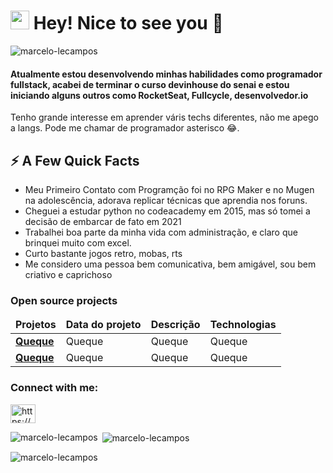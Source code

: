 <h1><img src="https://emojis.slackmojis.com/emojis/images/1531849430/4246/blob-sunglasses.gif?1531849430" width="30"/> Hey! Nice to see you 👋</h1>
<p align="left"> <img src="https://komarev.com/ghpvc/?username=marcelo-lecampos&label=Profile%20views&color=0e75b6&style=flat" alt="marcelo-lecampos" /> </p>
<h4>Atualmente estou desenvolvendo minhas habilidades como programador fullstack, acabei de terminar o curso devinhouse do senai e estou iniciando alguns outros como RocketSeat, Fullcycle, desenvolvedor.io </h4>
<p> Tenho grande interesse em aprender váris techs diferentes, não me apego a langs. Pode me chamar de programador asterisco 😂.</p>

<h2>⚡️ A Few Quick Facts</h2>
<ul>
<li>Meu Primeiro Contato com Programção foi no RPG Maker e no Mugen na adolescência, adorava replicar técnicas que aprendia nos foruns.</li>
<li>Cheguei a estudar python no codeacademy em 2015, mas só tomei a decisão de embarcar de fato em 2021</li>
<li>Trabalhei boa parte da minha vida com administração, e claro que brinquei muito com excel.</li>
<li>Curto bastante jogos retro, mobas, rts</li>
<li>Me considero uma pessoa bem comunicativa, bem amigável, sou bem criativo e caprichoso</li>

 
</ul>



<h3>Open source projects</h3>
<table>
  <thead align="center">
    <tr border: none;>
      <td><b> Projetos</b></td>
      <td><b> Data do projeto</b></td>
      <td><b> Descrição</b></td>
      <td><b> Technologias</b></td>
    </tr>
  </thead>
  <tbody>
    <tr>
      <td><a href="https://github.com/thmsgbrt/react-simple-pull-to-refresh"><b>Queque</b></a></td>
      <td> Queque</td>
      <td>Queque</td>
      <td>Queque</td>
  </td>
    </tr>
       <tr>
      <td><a href="https://github.com/thmsgbrt/react-simple-pull-to-refresh"><b>Queque</b></a></td>
      <td> Queque</td>
      <td>Queque</td>
      <td>Queque</td>
  </td>
    </tr>

     
   </table>

<h3 align="left">Connect with me:</h3>
<p align="left">
<a href="https://linkedin.com/in/https://www.linkedin.com/in/marcelo-campos-fullstack/" target="blank"><img align="center" src="https://raw.githubusercontent.com/rahuldkjain/github-profile-readme-generator/master/src/images/icons/Social/linked-in-alt.svg" alt="https://www.linkedin.com/in/marcelo-campos-fullstack/" height="30" width="40" /></a>
</p>


<p><img align="left" src="https://github-readme-stats.vercel.app/api/top-langs?username=marcelo-lecampos&show_icons=true&locale=en&layout=compact" alt="marcelo-lecampos" /></p>

<p>&nbsp;<img align="center" src="https://github-readme-stats.vercel.app/api?username=marcelo-lecampos&show_icons=true&locale=en" alt="marcelo-lecampos" /></p>

<p><img align="center" src="https://github-readme-streak-stats.herokuapp.com/?user=marcelo-lecampos&" alt="marcelo-lecampos" /></p>


